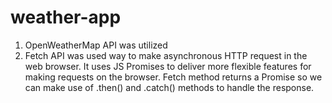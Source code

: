 # weather-app
1. OpenWeatherMap API was utilized
2. Fetch API was used way to make asynchronous HTTP request in the web browser. 
   It uses JS Promises to deliver more flexible features for making requests  on the browser. 
   Fetch method returns a Promise so we can make use of .then() and .catch() methods to handle the response.
